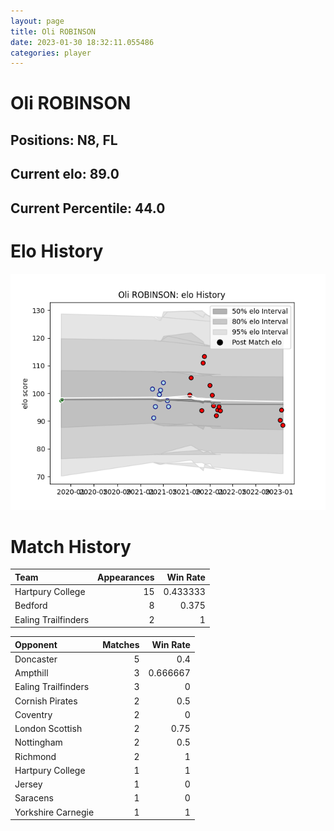 ```yaml
---  
layout: page  
title: Oli ROBINSON  
date: 2023-01-30 18:32:11.055486  
categories: player  
---
```

# Oli ROBINSON

## Positions: N8, FL

## Current elo: 89.0

## Current Percentile: 44.0

# Elo History


![elo history](history_OliROBINSON.png)
# Match History


| Team                |   Appearances |   Win Rate |
|:--------------------|--------------:|-----------:|
| Hartpury College    |            15 |   0.433333 |
| Bedford             |             8 |   0.375    |
| Ealing Trailfinders |             2 |   1        |

| Opponent            |   Matches |   Win Rate |
|:--------------------|----------:|-----------:|
| Doncaster           |         5 |   0.4      |
| Ampthill            |         3 |   0.666667 |
| Ealing Trailfinders |         3 |   0        |
| Cornish Pirates     |         2 |   0.5      |
| Coventry            |         2 |   0        |
| London Scottish     |         2 |   0.75     |
| Nottingham          |         2 |   0.5      |
| Richmond            |         2 |   1        |
| Hartpury College    |         1 |   1        |
| Jersey              |         1 |   0        |
| Saracens            |         1 |   0        |
| Yorkshire Carnegie  |         1 |   1        |